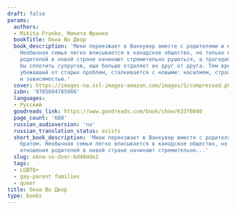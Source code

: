 ```yaml
---
draft: false
params:
  authors:
  - Mikita Franko, Микита Франко
  bookTitle: Окна Во Двор
  book_description: 'Мики переезжает в Ванкувер вместе с родителями и младшим братом.
    Необычная семья легко вписывается в канадское общество, но только внешне: отношения
    родителей в новой стране начинают стремительно рушиться, а трагедия, которая могла
    бы сплотить супругов, еще больше отдаляет их друг от друга. Тем временем Мики,
    убежавший от старых проблем, сталкивается с новыми: насилием, страхом, непониманием
    и зависимостью.'
  cover: https://images-na.ssl-images-amazon.com/images/S/compressed.photo.goodreads.com/books/1672867734i/63370040.jpg
  isbn: '9785604785966'
  languages:
  - Русский
  goodreads_link: https://www.goodreads.com/book/show/63370040
  page_count: '688'
  russian_audioversion: 'no'
  russian_translation_status: exists
  short_book_description: 'Мики переезжает в Ванкувер вместе с родителями и младшим
    братом. Необычная семья легко вписывается в канадское общество, но только внешне:
    отношения родителей в новой стране начинают стремительно...'
  slug: okna-vo-dvor-bd48dde2
  tags:
  - LGBTQ+
  - gay-parent families
  - queer
title: Окна Во Двор
type: books
---
```

